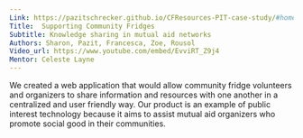 ```yaml
---
Link: https://pazitschrecker.github.io/CFResources-PIT-case-study/#home
Title:  Supporting Community Fridges
Subtitle: Knowledge sharing in mutual aid networks
Authors: Sharon, Pazit, Francesca, Zoe, Rousol
Video_url: https://www.youtube.com/embed/EvviRT_Z9j4
Mentor: Celeste Layne
---
```

We created a web application that would allow community fridge volunteers and organizers to share information and resources with one another in a centralized and user friendly way. Our product is an example of public interest technology because it aims to assist mutual aid organizers who promote social good in their communities.
